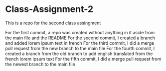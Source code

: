 # Class-Assignment-2
This is a repo for the second class assingment

For the first commit, a repo was created without anything in it aside from the main file and the README
For the second commit, I created a branch and added lorem ipsum text in french
For the third commit, I did a merge pull request from the new branch to the main file
For the fourth commit, I created a branch from the old branch to add english translated from the french lorem ipsum text
For the fifth commit, I did a merge pull request from the newest branch to the main file
